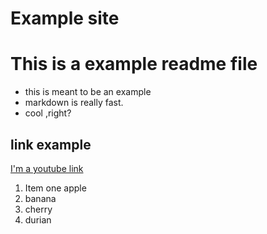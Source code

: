 # Example site

This is a example readme file
=

* this is meant to be an example 
* markdown is really fast.
* cool ,right?

## link example 
[I'm a youtube link](https://www.youtube.com/watch?v=yXY3f9jw7fg)

1. Item one  apple
2. banana
3. cherry
4. durian







